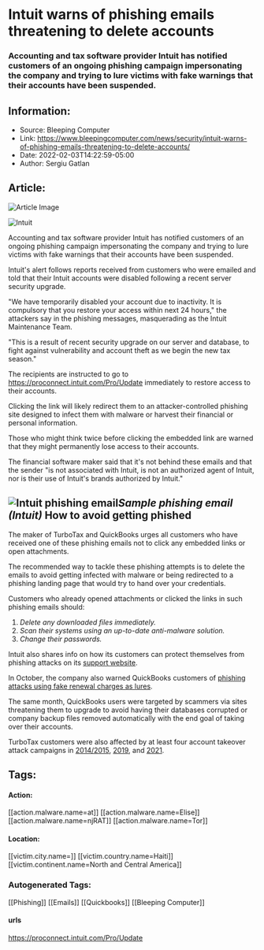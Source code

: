 # Intuit warns of phishing emails threatening to delete accounts
### Accounting and tax software provider Intuit has notified customers of an ongoing phishing campaign impersonating the company and trying to lure victims with fake warnings that their accounts have been suspended.

## Information:
+ Source: Bleeping Computer
+ Link: https://www.bleepingcomputer.com/news/security/intuit-warns-of-phishing-emails-threatening-to-delete-accounts/
+ Date: 2022-02-03T14:22:59-05:00
+ Author: Sergiu Gatlan


## Article:
![Article Image](https://www.bleepstatic.com/content/hl-images/2022/02/03/Intuit_phishing.jpg)

![Intuit ](https://www.bleepstatic.com/content/hl-images/2022/02/03/Intuit_phishing.jpg)


Accounting and tax software provider Intuit has notified customers of an ongoing phishing campaign impersonating the company and trying to lure victims with fake warnings that their accounts have been suspended.


Intuit's alert follows reports received from customers who were emailed and told that their Intuit accounts were disabled following a recent server security upgrade.


"We have temporarily disabled your account due to inactivity. It is compulsory that you restore your access within next 24 hours," the attackers say in the phishing messages, masquerading as the Intuit Maintenance Team.


"This is a result of recent security upgrade on our server and database, to fight against vulnerability and account theft as we begin the new tax season."


The recipients are instructed to go to https://proconnect.intuit.com/Pro/Update immediately to restore access to their accounts.


Clicking the link will likely redirect them to an attacker-controlled phishing site designed to infect them with malware or harvest their financial or personal information.


Those who might think twice before clicking the embedded link are warned that they might permanently lose access to their accounts.


The financial software maker said that it's not behind these emails and that the sender "is not associated with Intuit, is not an authorized agent of Intuit, nor is their use of Intuit's brands authorized by Intuit."



![Intuit phishing email](https://www.bleepstatic.com/images/news/u/1109292/2022/Intuit_phishing_email.jpg)*Sample phishing email (Intuit)*
How to avoid getting phished
----------------------------


The maker of TurboTax and QuickBooks urges all customers who have received one of these phishing emails not to click any embedded links or open attachments.


The recommended way to tackle these phishing attempts is to delete the emails to avoid getting infected with malware or being redirected to a phishing landing page that would try to hand over your credentials.


Customers who already opened attachments or clicked the links in such phishing emails should:


1. *Delete any downloaded files immediately.*
2. *Scan their systems using an up-to-date anti-malware solution.*
3. *Change their passwords.*

Intuit also shares info on how its customers can protect themselves from phishing attacks on its [support website](https://security.intuit.com/security-tips).


In October, the company also warned QuickBooks customers of [phishing attacks using fake renewal charges as lures](https://www.bleepingcomputer.com/news/security/intuit-warns-quickbooks-customers-of-ongoing-phishing-attacks/).


The same month, QuickBooks users were targeted by scammers via sites threatening them to upgrade to avoid having their databases corrupted or company backup files removed automatically with the end goal of taking over their accounts.


TurboTax customers were also affected by at least four account takeover attack campaigns in [2014/2015](https://oag.ca.gov/ecrime/databreach/reports/sb24-49249), [2019](https://www.bleepingcomputer.com/news/security/tax-returns-exposed-in-turbotax-credential-stuffing-attacks/), and [2021](https://www.bleepingcomputer.com/news/security/intuit-notifies-customers-of-compromised-turbotax-accounts/).





## Tags:

#### Action:
[[action.malware.name=at]] [[action.malware.name=Elise]] [[action.malware.name=njRAT]] [[action.malware.name=Tor]]

#### Location:
[[victim.city.name=]] [[victim.country.name=Haiti]] [[victim.continent.name=North and Central America]]

### Autogenerated Tags:
[[Phishing]] [[Emails]] [[Quickbooks]] [[Bleeping Computer]]
#### urls
https://proconnect.intuit.com/Pro/Update

